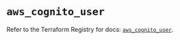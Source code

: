 # `aws_cognito_user`

Refer to the Terraform Registry for docs: [`aws_cognito_user`](https://registry.terraform.io/providers/hashicorp/aws/6.16.0/docs/resources/cognito_user).
